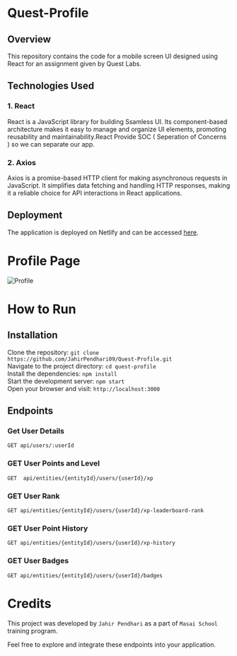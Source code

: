 # Quest-Profile
## Overview

This repository contains the code for a mobile screen UI designed using React for an assignment given by Quest Labs.

## Technologies Used

### 1. React

React is a JavaScript library for building Ssamless UI. Its component-based architecture makes it easy to manage and organize UI elements, promoting reusability and maintainability.React Provide SOC ( Seperation of Concerns ) so we can separate our app.

### 2. Axios

Axios is a promise-based HTTP client for making asynchronous requests in JavaScript. It simplifies data fetching and handling HTTP responses, making it a reliable choice for API interactions in React applications.


## Deployment

The application is deployed on Netlify and can be accessed [here](https://quest-labs-profile.netlify.app/).

# Profile Page 

![Profile](https://github.com/JahirPendhari09/Quest-Profile/assets/128920395/e8aded39-3dfc-4fee-8b8d-904289c46b03)


 # How to Run <br/>
   <h2>Installation</h2>
   
   Clone the repository:   ``` git clone https://github.com/JahirPendhari09/Quest-Profile.git ``` <br/>
   Navigate to the project directory:   ``` cd quest-profile ``` <br/>
   Install the dependencies:   ``` npm install ``` <br/>
   Start the development server:   ``` npm start ``` <br/>
   Open your browser and visit:   ``` http://localhost:3000 ``` <br/>

   <h2>Endpoints</h2>
   <h3>Get User Details</h3>
   <pre><code>GET api/users/:userId</code></pre>

   <h3>GET User Points and Level</h3>
   <pre><code>GET  api/entities/{entityId}/users/{userId}/xp</code></pre>
  
   <h3>GET User Rank</h3>
   <pre><code>GET api/entities/{entityId}/users/{userId}/xp-leaderboard-rank</code></pre>

   <h3>GET User Point History</h3>
   <pre><code>GET api/entities/{entityId}/users/{userId}/xp-history</code></pre>

   <h3>GET User Badges</h3>
   <pre><code>GET api/entities/{entityId}/users/{userId}/badges</code></pre>
  

   # Credits <br/>
   This project was developed by ```Jahir Pendhari``` as a part of ```Masai School``` training program.

   <p>Feel free to explore and integrate these endpoints into your application.</p>
  


